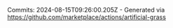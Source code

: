 Commits: 2024-08-15T09:26:00.205Z - Generated via https://github.com/marketplace/actions/artificial-grass
<br>
